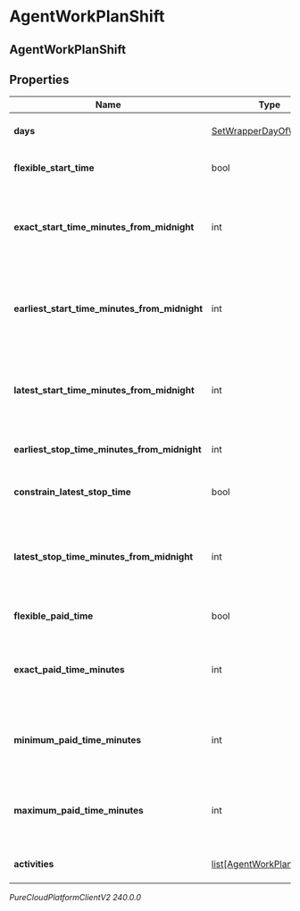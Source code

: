# AgentWorkPlanShift

## AgentWorkPlanShift

## Properties

|Name | Type | Description | Notes|
|------------ | ------------- | ------------- | -------------|
| **days** | [SetWrapperDayOfWeek](SetWrapperDayOfWeek) | Days of the week applicable for this shift | |
| **flexible_start_time** | bool | Whether the start time of the shift is flexible | |
| **exact_start_time_minutes_from_midnight** | int | Exact start time of the shift defined as offset minutes from midnight. Used if flexibleStartTime &#x3D;&#x3D; false | |
| **earliest_start_time_minutes_from_midnight** | int | Earliest start time of the shift defined as offset minutes from midnight. Used if flexibleStartTime &#x3D;&#x3D; true | |
| **latest_start_time_minutes_from_midnight** | int | Latest start time of the shift defined as offset minutes from midnight. Used if flexibleStartTime &#x3D;&#x3D; true | |
| **earliest_stop_time_minutes_from_midnight** | int | This is the earliest time a shift can end | |
| **constrain_latest_stop_time** | bool | Whether the latest stop time constraint for the shift is enabled | |
| **latest_stop_time_minutes_from_midnight** | int | Latest stop time of the shift defined as offset minutes from midnight. Used if constrainStopTime &#x3D;&#x3D; true | |
| **flexible_paid_time** | bool | Whether the paid time setting for the shift is flexible | |
| **exact_paid_time_minutes** | int | Exact paid time in minutes configured for the shift. Used if flexiblePaidTime &#x3D;&#x3D; false | |
| **minimum_paid_time_minutes** | int | Minimum paid time in minutes configured for the shift. Used if flexiblePaidTime &#x3D;&#x3D; true | |
| **maximum_paid_time_minutes** | int | Maximum paid time in minutes configured for the shift. Used if flexiblePaidTime &#x3D;&#x3D; true | |
| **activities** | [list[AgentWorkPlanActivity]](AgentWorkPlanActivity) | Activities configured for this shift | |



_PureCloudPlatformClientV2 240.0.0_
